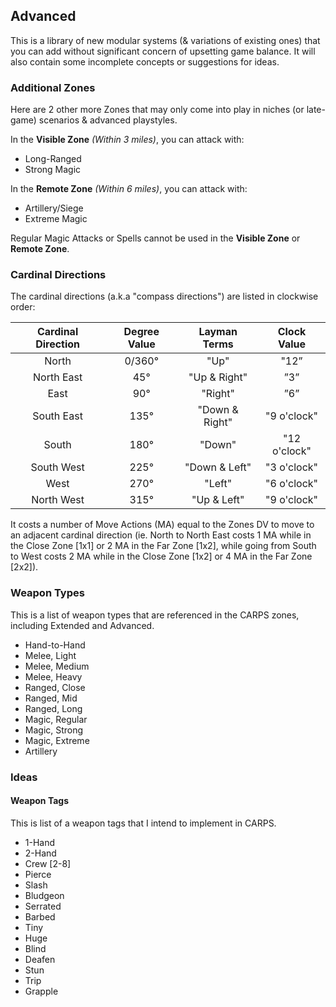 ## Advanced
This is a library of new modular systems (& variations of existing ones) that you can add without significant concern of upsetting game balance. It will also contain some incomplete concepts or suggestions for ideas.

### Additional Zones
Here are 2 other more Zones that may only come into play in niches (or late-game) scenarios & advanced playstyles.

In the **Visible Zone** *(Within 3 miles)*, you can attack with:
- Long-Ranged
- Strong Magic

In the **Remote Zone** *(Within 6 miles)*, you can attack with:
- Artillery/Siege
- Extreme Magic

Regular Magic Attacks or Spells cannot be used in the **Visible Zone** or **Remote Zone**.

### Cardinal Directions
The cardinal directions (a.k.a "compass directions") are listed in clockwise order:

**Cardinal Direction** | **Degree Value** | **Layman Terms** | **Clock Value**
:---:|:---:|:---:|:---:
North | 0/360° | "Up" | "12”
North East | 45° | "Up & Right" | ”3”
East | 90° | "Right" | ”6”
South East | 135° | "Down & Right" | "9 o'clock"
South | 180° | "Down" | "12 o'clock"
South West | 225° | "Down & Left" | "3 o'clock"
West | 270° | "Left" | "6 o'clock"
North West | 315° | "Up & Left" | "9 o'clock"

It costs a number of Move Actions (MA) equal to the Zones DV to move to an adjacent cardinal direction (ie. North to North East costs 1 MA while in the Close Zone [1x1] or 2 MA in the  Far Zone [1x2], while going from South to West costs 2 MA while in the Close Zone [1x2] or 4 MA in the  Far Zone [2x2]).

### Weapon Types
This is a list of weapon types that are referenced in the CARPS zones, including Extended and Advanced.

- Hand-to-Hand
- Melee, Light
- Melee, Medium
- Melee, Heavy
- Ranged, Close
- Ranged, Mid
- Ranged, Long
- Magic, Regular
- Magic, Strong
- Magic, Extreme
- Artillery

### Ideas
#### Weapon Tags
This is list of a weapon tags that I intend to implement in CARPS.

- 1-Hand
- 2-Hand
- Crew [2-8]
- Pierce
- Slash
- Bludgeon
- Serrated
- Barbed 
- Tiny
- Huge
- Blind
- Deafen
- Stun
- Trip
- Grapple
